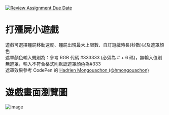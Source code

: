 [![Review Assignment Due Date](https://classroom.github.com/assets/deadline-readme-button-24ddc0f5d75046c5622901739e7c5dd533143b0c8e959d652212380cedb1ea36.svg)](https://classroom.github.com/a/nEllDTTa)
# 打殭屍小遊戲

遊戲可選擇殭屍移動速度、殭屍出現最大上限數、自訂遊戲時長(秒數)以及遮罩顏色  
遮罩顏色輸入規則為：參考 RGB 代碼 #333333 (必須為 # + 6 碼)，無輸入值則無遮罩，輸入不符合格式則默認遮罩顏色為#333\
遮罩效果參考 CodePen 的 <a href="https://codepen.io/hmongouachon/pen/mPGNba">Hadrien Mongouachon (@hmongouachon)</a> <br>

# 遊戲畫面瀏覽圖

![image](https://github.com/adad09382/zombie-game_jq/master/img/READMEIMG.png)


